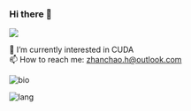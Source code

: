 
### Hi there 👋 
![](https://komarev.com/ghpvc/?username=Shank2358&label=PROFILE+VIEWS)

 🌱 I’m currently interested in CUDA  
 📫 How to reach me: zhanchao.h@outlook.com

![bio](https://github-readme-stats.vercel.app/api?username=Shank2358&show_icons=true)

![lang](https://github-readme-stats.vercel.app/api/top-langs/?username=Shank2358&layout=compact)

